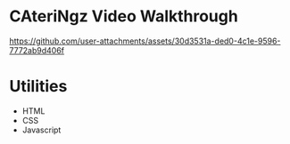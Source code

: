 # CAteriNgz Video Walkthrough

https://github.com/user-attachments/assets/30d3531a-ded0-4c1e-9596-7772ab9d406f

# Utilities
- HTML
- CSS
- Javascript
